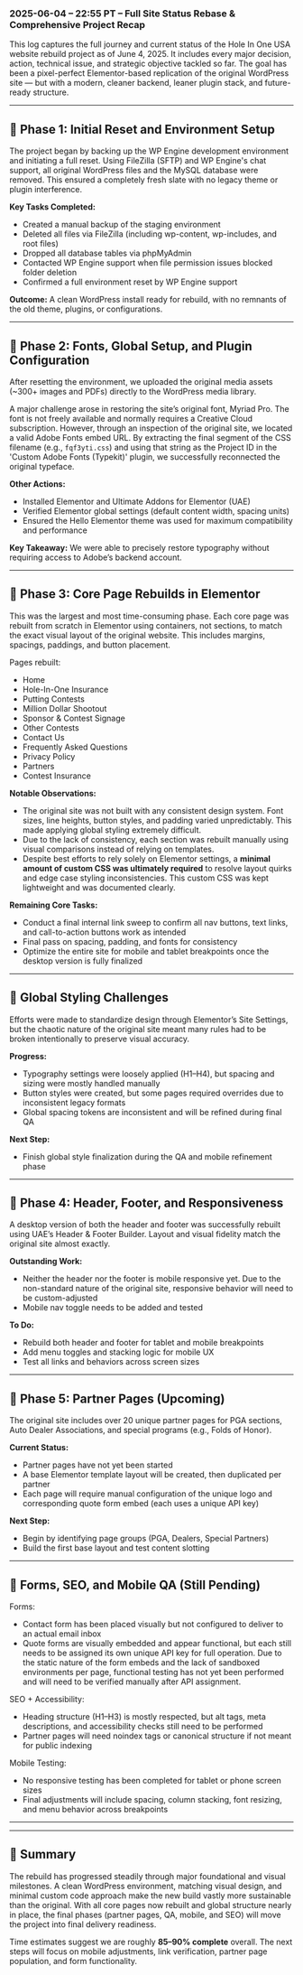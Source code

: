 ### 2025-06-04 – 22:55 PT – Full Site Status Rebase & Comprehensive Project Recap

This log captures the full journey and current status of the Hole In One USA website rebuild project as of June 4, 2025. It includes every major decision, action, technical issue, and strategic objective tackled so far. The goal has been a pixel-perfect Elementor-based replication of the original WordPress site — but with a modern, cleaner backend, leaner plugin stack, and future-ready structure.

---

## 🔨 Phase 1: Initial Reset and Environment Setup

The project began by backing up the WP Engine development environment and initiating a full reset. Using FileZilla (SFTP) and WP Engine's chat support, all original WordPress files and the MySQL database were removed. This ensured a completely fresh slate with no legacy theme or plugin interference.

**Key Tasks Completed:**

- Created a manual backup of the staging environment
- Deleted all files via FileZilla (including wp-content, wp-includes, and root files)
- Dropped all database tables via phpMyAdmin
- Contacted WP Engine support when file permission issues blocked folder deletion
- Confirmed a full environment reset by WP Engine support

**Outcome:**
A clean WordPress install ready for rebuild, with no remnants of the old theme, plugins, or configurations.

---

## 🎨 Phase 2: Fonts, Global Setup, and Plugin Configuration

After resetting the environment, we uploaded the original media assets (\~300+ images and PDFs) directly to the WordPress media library.

A major challenge arose in restoring the site’s original font, Myriad Pro. The font is not freely available and normally requires a Creative Cloud subscription. However, through an inspection of the original site, we located a valid Adobe Fonts embed URL. By extracting the final segment of the CSS filename (e.g., `fqf3yti.css`) and using that string as the Project ID in the 'Custom Adobe Fonts (Typekit)' plugin, we successfully reconnected the original typeface.

**Other Actions:**

- Installed Elementor and Ultimate Addons for Elementor (UAE)
- Verified Elementor global settings (default content width, spacing units)
- Ensured the Hello Elementor theme was used for maximum compatibility and performance

**Key Takeaway:**
We were able to precisely restore typography without requiring access to Adobe’s backend account.

---

## 🧱 Phase 3: Core Page Rebuilds in Elementor

This was the largest and most time-consuming phase. Each core page was rebuilt from scratch in Elementor using containers, not sections, to match the exact visual layout of the original website. This includes margins, spacings, paddings, and button placement.

Pages rebuilt:

- Home
- Hole-In-One Insurance
- Putting Contests
- Million Dollar Shootout
- Sponsor & Contest Signage
- Other Contests
- Contact Us
- Frequently Asked Questions
- Privacy Policy
- Partners
- Contest Insurance

**Notable Observations:**

- The original site was not built with any consistent design system. Font sizes, line heights, button styles, and padding varied unpredictably. This made applying global styling extremely difficult.
- Due to the lack of consistency, each section was rebuilt manually using visual comparisons instead of relying on templates.
- Despite best efforts to rely solely on Elementor settings, a **minimal amount of custom CSS was ultimately required** to resolve layout quirks and edge case styling inconsistencies. This custom CSS was kept lightweight and was documented clearly.

**Remaining Core Tasks:**

- Conduct a final internal link sweep to confirm all nav buttons, text links, and call-to-action buttons work as intended
- Final pass on spacing, padding, and fonts for consistency
- Optimize the entire site for mobile and tablet breakpoints once the desktop version is fully finalized

---

## 🔧 Global Styling Challenges

Efforts were made to standardize design through Elementor’s Site Settings, but the chaotic nature of the original site meant many rules had to be broken intentionally to preserve visual accuracy.

**Progress:**

- Typography settings were loosely applied (H1–H4), but spacing and sizing were mostly handled manually
- Button styles were created, but some pages required overrides due to inconsistent legacy formats
- Global spacing tokens are inconsistent and will be refined during final QA

**Next Step:**

- Finish global style finalization during the QA and mobile refinement phase

---

## 🧩 Phase 4: Header, Footer, and Responsiveness

A desktop version of both the header and footer was successfully rebuilt using UAE’s Header & Footer Builder. Layout and visual fidelity match the original site almost exactly.

**Outstanding Work:**

- Neither the header nor the footer is mobile responsive yet. Due to the non-standard nature of the original site, responsive behavior will need to be custom-adjusted
- Mobile nav toggle needs to be added and tested

**To Do:**

- Rebuild both header and footer for tablet and mobile breakpoints
- Add menu toggles and stacking logic for mobile UX
- Test all links and behaviors across screen sizes

---

## 🤝 Phase 5: Partner Pages (Upcoming)

The original site includes over 20 unique partner pages for PGA sections, Auto Dealer Associations, and special programs (e.g., Folds of Honor).

**Current Status:**

- Partner pages have not yet been started
- A base Elementor template layout will be created, then duplicated per partner
- Each page will require manual configuration of the unique logo and corresponding quote form embed (each uses a unique API key)

**Next Step:**

- Begin by identifying page groups (PGA, Dealers, Special Partners)
- Build the first base layout and test content slotting

---

## 🧪 Forms, SEO, and Mobile QA (Still Pending)

Forms:

- Contact form has been placed visually but not configured to deliver to an actual email inbox
- Quote forms are visually embedded and appear functional, but each still needs to be assigned its own unique API key for full operation. Due to the static nature of the form embeds and the lack of sandboxed environments per page, functional testing has not yet been performed and will need to be verified manually after API assignment.

SEO + Accessibility:

- Heading structure (H1–H3) is mostly respected, but alt tags, meta descriptions, and accessibility checks still need to be performed
- Partner pages will need noindex tags or canonical structure if not meant for public indexing

Mobile Testing:

- No responsive testing has been completed for tablet or phone screen sizes
- Final adjustments will include spacing, column stacking, font resizing, and menu behavior across breakpoints

---

---

## 📌 Summary

The rebuild has progressed steadily through major foundational and visual milestones. A clean WordPress environment, matching visual design, and minimal custom code approach make the new build vastly more sustainable than the original. With all core pages now rebuilt and global structure nearly in place, the final phases (partner pages, QA, mobile, and SEO) will move the project into final delivery readiness.

Time estimates suggest we are roughly **85–90% complete** overall. The next steps will focus on mobile adjustments, link verification, partner page population, and form functionality.

